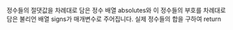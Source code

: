 정수들의 절댓값을 차례대로 담은 정수 배열 absolutes와
이 정수들의 부호를 차례대로 담은 불리언 배열 signs가 매개변수로 주어집니다.
실제 정수들의 합을 구하여 return 
